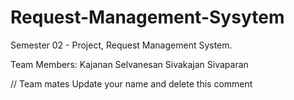 # Request-Management-Sysytem
Semester 02 - Project, Request Management System.

Team Members:
    Kajanan Selvanesan
    Sivakajan Sivaparan

// Team mates Update your name and delete this comment